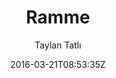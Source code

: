 ---
title: "Ramme"
github: https://github.com/TaylanTatli/Ramme
demo: http://taylantatli.github.io/Ramme
author: Taylan Tatlı

ssg:
  - Jekyll
cms:
  - No Cms
date: 2016-03-21T08:53:35Z
github_branch: master
description: "Just a simple Jekyll theme"
---